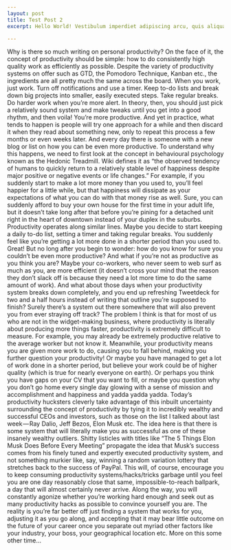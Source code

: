 ```yaml
---
layout: post
title: Test Post 2
excerpt: Hello World! Vestibulum imperdiet adipiscing arcu, quis aliquam dolor condimentum dapibus. Aliquam fermentum leo aliquet quam volutpat et molestie mauris mattis. Suspendisse semper consequat velit in suscipit.

---
```


Why is there so much writing on personal productivity?
On the face of it, the concept of productivity should be simple: how to do consistently high quality work as efficiently as possible.
Despite the variety of productivity systems on offer such as GTD, the Pomodoro Technique, Kanban etc., the ingredients are all pretty much the same across the board.
When you work, just work. Turn off notifications and use a timer. Keep to-do lists and break down big projects into smaller, easily executed steps. Take regular breaks. Do harder work when you’re more alert.
In theory, then, you should just pick a relatively sound system and make tweaks until you get into a good rhythm, and then voila! You’re more productive.
And yet in practice, what tends to happen is people will try one approach for a while and then discard it when they read about something new, only to repeat this process a few months or even weeks later. And every day there is someone with a new blog or list on how you can be even more productive.
To understand why this happens, we need to first look at the concept in behavioural psychology known as the Hedonic Treadmill. Wiki defines it as “the observed tendency of humans to quickly return to a relatively stable level of happiness despite major positive or negative events or life changes.”
For example, if you suddenly start to make a lot more money than you used to, you’ll feel happier for a little while, but that happiness will dissipate as your expectations of what you can do with that money rise as well. Sure, you can suddenly afford to buy your own house for the first time in your adult life, but it doesn’t take long after that before you’re pining for a detached unit right in the heart of downtown instead of your duplex in the suburbs.
Productivity operates along similar lines. Maybe you decide to start keeping a daily to-do list, setting a timer and taking regular breaks. You suddenly feel like you’re getting a lot more done in a shorter period than you used to. Great!
But no long after you begin to wonder: how do you know for sure you couldn’t be even more productive? And what if you’re not as productive as you think you are? Maybe your co-workers, who never seem to web surf as much as you, are more efficient (it doesn’t cross your mind that the reason they don’t slack off is because they need a lot more time to do the same amount of work).
And what about those days when your productivity system breaks down completely, and you end up refreshing Tweetdeck for two and a half hours instead of writing that outline you’re supposed to finish? Surely there’s a system out there somewhere that will also prevent you from ever straying off track?
The problem I think is that for most of us who are not in the widget-making business, where productivity is literally about producing more things faster, productivity is extremely difficult to measure. For example, you may already be extremely productive relative to the average worker but not know it. Meanwhile, your productivity means you are given more work to do, causing you to fall behind, making you further question your productivity!
Or maybe you have managed to get a lot of work done in a shorter period, but believe your work could be of higher quality (which is true for nearly everyone on earth). Or perhaps you think you have gaps on your CV that you want to fill, or maybe you question why you don’t go home every single day glowing with a sense of mission and accomplishment and happiness and yadda yadda yadda.
Today’s productivity hucksters cleverly take advantage of this inbuilt uncertainty surrounding the concept of productivity by tying it to incredibly wealthy and successful CEOs and investors, such as those on the list I talked about last week — Ray Dalio, Jeff Bezos, Elon Musk etc. The idea here is that there is some system that will literally make you as successful as one of these insanely wealthy outliers.
Shitty listicles with titles like “The 5 Things Elon Musk Does Before Every Meeting” propagate the idea that Musk’s success comes from his finely tuned and expertly executed productivity system, and not something murkier like, say, winning a random variation lottery that stretches back to the success of PayPal.
This will, of course, encourage you to keep consuming productivity systems/hacks/tricks garbage until you feel you are one day reasonably close that same, impossible-to-reach ballpark, a day that will almost certainly never arrive. Along the way, you will constantly agonize whether you’re working hard enough and seek out as many productivity hacks as possible to convince yourself you are.
The reality is you’re far better off just finding a system that works for you, adjusting it as you go along, and accepting that it may bear little outcome on the future of your career once you separate out myriad other factors like your industry, your boss, your geographical location etc. More on this some other time…
